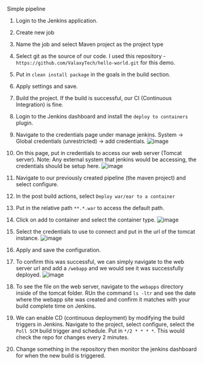 Simple pipeline

1)   Login to the Jenkins application.
2)   Create new job
3)   Name the job and select Maven project as the project type
4)   Select git as the source of our code. I used this repository - ``` https://github.com/ValaxyTech/hello-world.git ``` for this demo.
5)   Put in ``` clean install package ``` in the goals in the build section.
6)   Apply settings and save.
7)   Build the project. If the build is successful, our CI (Continuous Integration) is fine.
8)   Login to the Jenkins dashboard and install the ``` deploy to containers ``` plugin.
9)   Navigate to the credentials page under manage jenkins. System -> Global credentials (unrestricted) -> add credentials.
![image](https://user-images.githubusercontent.com/35563797/197378084-84575bbc-35be-47a3-ba18-d7001371344f.png)

10)  On this page, put in credentials to access our web server (Tomcat server).
Note: Any external system that jenkins would be accessing, the credentials should be setup here.
![image](https://user-images.githubusercontent.com/35563797/197378237-1cb34f12-f3c1-45fb-bff8-fcd67ff67cb8.png)

11)  Navigate to our previously created pipeline (the maven project) and select configure.
12)  In the post build actions, select ``` Deploy war/ear to a container ```
13)  Put in the relative path ``` **.*.war ``` to access the default path.
14)  Click on add to container and select the container type.
![image](https://user-images.githubusercontent.com/35563797/197378664-32628574-a0b5-4325-b875-8ba7c900898b.png)

15)  Select the credentials to use to connect and put in the url of the tomcat instance.
![image](https://user-images.githubusercontent.com/35563797/197380992-f3a337b6-2a27-4281-932c-d85d0642885e.png)

16)  Apply and save the configuration.
17)  To confirm this was successful, we can simply navigate to the web server url and add a ``` /webapp ``` and we would see it was successfully deployed.
![image](https://user-images.githubusercontent.com/35563797/197383433-abc99810-8742-498b-868f-9dc079430e90.png)

18)  To see the file on the web server, navigate to the ``` webapps ``` directory inside of the tomcat folder. RUn the command ``` ls -ltr ``` and see the date where the webapp site was created and confirm it matches with your build complete time on Jenkins.
19)  We can enable CD (continuous deployment) by modifying the build triggers in Jenkins. Navigate to the project, select configure, select the ``` Poll SCM ``` build trigger and schedule. Put in ``` */2 * * * * ```. This would check the repo for changes every 2 minutes.
20)  Change something in the repository then monitor the jenkins dashboard for when the new build is triggered.

